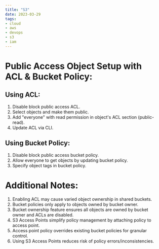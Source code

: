 ```yaml
---
title: "S3"
date: 2023-03-29
tags:
- cloud
- aws
- devops
- s3
- iam
---
```


# Public Access Object Setup with ACL & Bucket Policy:

## Using ACL:

1. Disable block public access ACL.
1. Select objects and make them public.
1. Add "everyone" with read permission in object's ACL section (public-read).
1. Update ACL via CLI.

## Using Bucket Policy:

1. Disable block public access bucket policy.
1. Allow everyone to get objects by updating bucket policy.
1. Specify object tags in bucket policy.

# Additional Notes:

1. Enabling ACL may cause varied object ownership in shared buckets.
1. Bucket policies only apply to objects owned by bucket owner.
1. Bucket ownership feature ensures all objects are owned by bucket owner and ACLs are disabled.
1. S3 Access Points simplify policy management by attaching policy to access point.
1. Access point policy overrides existing bucket policies for granular control.
1. Using S3 Access Points reduces risk of policy errors/inconsistencies.

